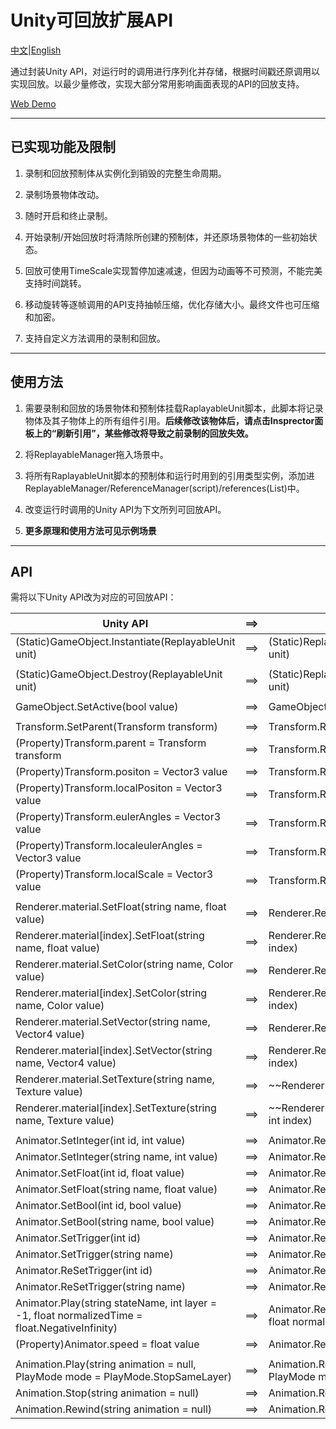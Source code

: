 # Unity可回放扩展API

[中文](https://github.com/ghzh26252/Unity-Replayable-Extension-API/blob/main/README_CN.md)|[English](https://github.com/ghzh26252/Unity-Replayable-Extension-API/blob/main/README.md)

通过封装Unity API，对运行时的调用进行序列化并存储，根据时间戳还原调用以实现回放。以最少量修改，实现大部分常用影响画面表现的API的回放支持。

[Web Demo](https://ghzh26252.github.io/Unity-Replayable-Extension-API/)

---

## 已实现功能及限制

1. 录制和回放预制体从实例化到销毁的完整生命周期。

2. 录制场景物体改动。

3. 随时开启和终止录制。

4. 开始录制/开始回放时将清除所创建的预制体，并还原场景物体的一些初始状态。

5. 回放可使用TimeScale实现暂停加速减速，但因为动画等不可预测，不能完美支持时间跳转。

6. 移动旋转等逐帧调用的API支持抽帧压缩，优化存储大小。最终文件也可压缩和加密。

7. 支持自定义方法调用的录制和回放。

---

## 使用方法

1. 需要录制和回放的场景物体和预制体挂载RaplayableUnit脚本，此脚本将记录物体及其子物体上的所有组件引用。**后续修改该物体后，请点击Insprector面板上的“刷新引用”，某些修改将导致之前录制的回放失效。**

2. 将ReplayableManager拖入场景中。

3. 将所有RaplayableUnit脚本的预制体和运行时用到的引用类型实例，添加进ReplayableManager/ReferenceManager(script)/references(List)中。

4. 改变运行时调用的Unity API为下文所列可回放API。

5. **更多原理和使用方法可见示例场景**

---

## API

需将以下Unity API改为对应的可回放API：

| Unity API                                                                                      | ==&gt; | 可回放API                                                                                           |
| ---------------------------------------------------------------------------------------------- | ------ | ------------------------------------------------------------------------------------------------ |
| (Static)GameObject.Instantiate(ReplayableUnit unit)                                            | ==&gt; | (Static)ReplayableAPI.ReInstantiate(ReplayableUnit unit)                                         |
|                                                                                                |        |                                                                                                  |
| (Static)GameObject.Destroy(ReplayableUnit unit)                                                | ==&gt; | (Static)ReplayableAPI.ReDestroy(ReplayableUnit unit)                                             |
|                                                                                                |        |                                                                                                  |
| GameObject.SetActive(bool value)                                                               | ==&gt; | GameObject.ReActive(bool value)                                                                  |
|                                                                                                |        |                                                                                                  |
| Transform.SetParent(Transform transform)                                                       | ==&gt; | Transform.ReParent(Transform transform)                                                          |
| (Property)Transform.parent = Transform transform                                               | ==&gt; | Transform.ReParent(Transform transform)                                                          |
| (Property)Transform.positon = Vector3 value                                                    | ==&gt; | Transform.RePosition(Vector3 value)                                                              |
| (Property)Transform.localPositon = Vector3 value                                               | ==&gt; | Transform.ReLoaclPosition(Vector3 value)                                                         |
| (Property)Transform.eulerAngles = Vector3 value                                                | ==&gt; | Transform.ReRotation(Vector3 value)                                                              |
| (Property)Transform.localeulerAngles = Vector3 value                                           | ==&gt; | Transform.ReLoaclRotation(Vector3 value)                                                         |
| (Property)Transform.localScale = Vector3 value                                                 | ==&gt; | Transform.ReScale(Vector3 value)                                                                 |
|                                                                                                |        |                                                                                                  |
| Renderer.material.SetFloat(string name, float value)                                           | ==&gt; | Renderer.ReFloat(string name, float value)                                                       |
| Renderer.material\[index\].SetFloat(string name, float value)                                  | ==&gt; | Renderer.ReFloat(string name, float value, int index)                                            |
| Renderer.material.SetColor(string name, Color value)                                           | ==&gt; | Renderer.ReColor(string name, Color value)                                                       |
| Renderer.material\[index\].SetColor(string name, Color value)                                  | ==&gt; | Renderer.ReColor(string name, Color value, int index)                                            |
| Renderer.material.SetVector(string name, Vector4 value)                                        | ==&gt; | Renderer.ReVector(string name, Vector4 value)                                                    |
| Renderer.material\[index\].SetVector(string name, Vector4 value)                               | ==&gt; | Renderer.ReVector(string name, Vector4 value, int index)                                         |
| Renderer.material.SetTexture(string name, Texture value)                                       | ==&gt; | \~\~Renderer.ReTexture(string name, Texture value)                                               |
| Renderer.material\[index\].SetTexture(string name, Texture value)                              | ==&gt; | \~\~Renderer.ReTexture(string name, Texture value, int index)                                    |
|                                                                                                |        |                                                                                                  |
| Animator.SetInteger(int id, int value)                                                         | ==&gt; | Animator.ReInteger(int id, int value)                                                            |
| Animator.SetInteger(string name, int value)                                                    | ==&gt; | Animator.ReInteger(string name, int value)                                                       |
| Animator.SetFloat(int id, float value)                                                         | ==&gt; | Animator.ReFloat(int id, float value)                                                            |
| Animator.SetFloat(string name, float value)                                                    | ==&gt; | Animator.ReFloat(string name, float value)                                                       |
| Animator.SetBool(int id, bool value)                                                           | ==&gt; | Animator.ReBool(int id, bool value)                                                              |
| Animator.SetBool(string name, bool value)                                                      | ==&gt; | Animator.ReBool(string name, bool value)                                                         |
| Animator.SetTrigger(int id)                                                                    | ==&gt; | Animator.ReTrigger(int id)                                                                       |
| Animator.SetTrigger(string name)                                                               | ==&gt; | Animator.ReTrigger(string name)                                                                  |
| Animator.ReSetTrigger(int id)                                                                  | ==&gt; | Animator.ReReSetTrigger(int id)                                                                  |
| Animator.ReSetTrigger(string name)                                                             | ==&gt; | Animator.ReReSetTrigger(string name)                                                             |
| Animator.Play(string stateName, int layer = -1, float normalizedTime = float.NegativeInfinity) | ==&gt; | Animator.RePlay(string stateName, int layer = -1, float normalizedTime = float.NegativeInfinity) |
| (Property)Animator.speed = float value                                                         | ==&gt; | Animator.ReSpeed(float value)                                                                    |
|                                                                                                |        |                                                                                                  |
| Animation.Play(string animation = null, PlayMode mode = PlayMode.StopSameLayer)                | ==&gt; | Animation.RePlay(string animation = null, PlayMode mode = PlayMode.StopSameLayer)                |
| Animation.Stop(string animation = null)                                                        | ==&gt; | Animation.ReStop(string animation = null)                                                        |
| Animation.Rewind(string animation = null)                                                      | ==&gt; | Animation.ReRewind(string animation = null)                                                      |
